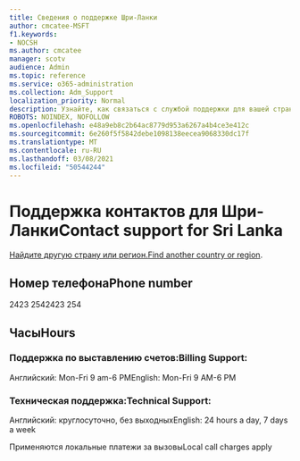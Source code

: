 ```yaml
---
title: Сведения о поддержке Шри-Ланки
author: cmcatee-MSFT
f1.keywords:
- NOCSH
ms.author: cmcatee
manager: scotv
audience: Admin
ms.topic: reference
ms.service: o365-administration
ms.collection: Adm_Support
localization_priority: Normal
description: Узнайте, как связаться с службой поддержки для вашей страны или региона.
ROBOTS: NOINDEX, NOFOLLOW
ms.openlocfilehash: e48a9eb8c2b64ac8779d953a6267a4b4ce3e412c
ms.sourcegitcommit: 6e260f5f5842debe1098138eecea9068330dc17f
ms.translationtype: MT
ms.contentlocale: ru-RU
ms.lasthandoff: 03/08/2021
ms.locfileid: "50544244"
---
```

# <a name="contact-support-for-sri-lanka"></a><span data-ttu-id="356b0-103">Поддержка контактов для Шри-Ланки</span><span class="sxs-lookup"><span data-stu-id="356b0-103">Contact support for Sri Lanka</span></span>

<span data-ttu-id="356b0-104">[Найдите другую страну или регион.](../contact-support-for-business-products.md)</span><span class="sxs-lookup"><span data-stu-id="356b0-104">[Find another country or region](../contact-support-for-business-products.md).</span></span>

## <a name="phone-number"></a><span data-ttu-id="356b0-105">Номер телефона</span><span class="sxs-lookup"><span data-stu-id="356b0-105">Phone number</span></span>
<span data-ttu-id="356b0-106">2423 254</span><span class="sxs-lookup"><span data-stu-id="356b0-106">2423 254</span></span>

## <a name="hours"></a><span data-ttu-id="356b0-107">Часы</span><span class="sxs-lookup"><span data-stu-id="356b0-107">Hours</span></span>
### <a name="billing-support"></a><span data-ttu-id="356b0-108">Поддержка по выставлению счетов:</span><span class="sxs-lookup"><span data-stu-id="356b0-108">Billing Support:</span></span>

<span data-ttu-id="356b0-109">Английский: Mon-Fri 9 am-6 PM</span><span class="sxs-lookup"><span data-stu-id="356b0-109">English: Mon-Fri 9 AM-6 PM</span></span>

### <a name="technical-support"></a><span data-ttu-id="356b0-110">Техническая поддержка:</span><span class="sxs-lookup"><span data-stu-id="356b0-110">Technical Support:</span></span>

<span data-ttu-id="356b0-111">Английский: круглосуточно, без выходных</span><span class="sxs-lookup"><span data-stu-id="356b0-111">English: 24 hours a day, 7 days a week</span></span>

<span data-ttu-id="356b0-112">Применяются локальные платежи за вызовы</span><span class="sxs-lookup"><span data-stu-id="356b0-112">Local call charges apply</span></span>
